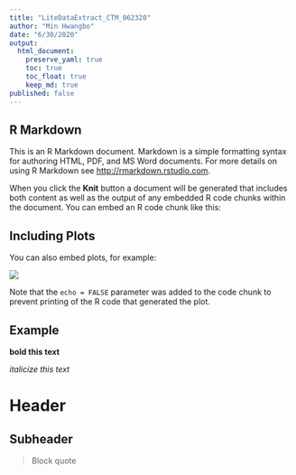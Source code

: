 ```yaml
---
title: "LiteDataExtract_CTM_062320"
author: "Min Hwangbo"
date: "6/30/2020"
output:
  html_document:
    preserve_yaml: true
    toc: true
    toc_float: true
    keep_md: true
published: false
---
```




## R Markdown

This is an R Markdown document. Markdown is a simple formatting syntax for authoring HTML, PDF, and MS Word documents. For more details on using R Markdown see <http://rmarkdown.rstudio.com>.

When you click the **Knit** button a document will be generated that includes both content as well as the output of any embedded R code chunks within the document. You can embed an R code chunk like this:



## Including Plots

You can also embed plots, for example:

![](My_First_RMD_files/figure-html/pressure-1.png)<!-- -->

Note that the `echo = FALSE` parameter was added to the code chunk to prevent printing of the R code that generated the plot.

## Example

**bold this text**

*italicize this text*

# Header

## Subheader

> Block quote
